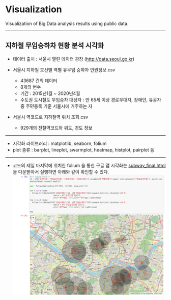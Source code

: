 # Visualization
 Visualization of Big Data analysis results using public data.
 
 ---
 
## 지하철 무임승하차 현황 분석 시각화

* 데이터 출처 : 서울시 열린 데이터 광장 (http://data.seoul.go.kr)

* 서울시 지하철 호선별 역별 유무임 승하차 인원정보.csv
  - 43687 건의 데이터
  - 8개의 변수
  - 기간 : 2015년1월 ~ 2020년4월
  - 수도권 도시철도 무임승차 대상자 : 만 65세 이상 경로우대자, 장애인, 유공자 중 주민등록 기준 서울시에 거주하는 자
  
* 서울시 역코드로 지하철역 위치 조회.csv
  - 929개의 전철역코드와 위도, 경도 정보

---

* 시각화 라이브러리 : matplotlib, seaborn, folium
* plot 종류 : barplot, lineplot, swarmplot, heatmap, histplot, pairplot 등

---

* 코드의 제일 마지막에 위치한 folium 을 통한 구글 맵 시각화는 [subway_final.html](https://github.com/yesl-c/project01_Visualization/raw/master/source/subway_final.html) 을 다운받아서 실행하면 아래와 같이 확인할 수 있다.
![png](source/img/output_html.PNG)

